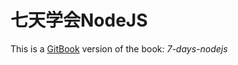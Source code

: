 七天学会NodeJS
======

This is a [GitBook](https://www.gitbook.io) version of the book: *7-days-nodejs*

